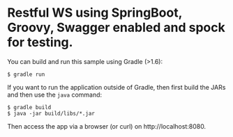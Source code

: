 # Restful WS using SpringBoot, Groovy, Swagger enabled and spock for testing.

You can build and run this sample using Gradle (>1.6):

```
$ gradle run
```

If you want to run the application outside of Gradle, then first build the JARs
and then use the `java` command:

```
$ gradle build
$ java -jar build/libs/*.jar
```

Then access the app via a browser (or curl) on http://localhost:8080.

